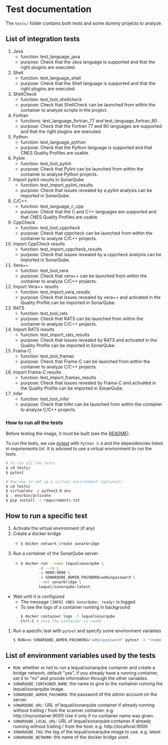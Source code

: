 # Test documentation

The `tests/` folder contains both tests and some dummy projects to analyze.

## List of integration tests

1. Java
    * function: test_language_java
    * purpose: Check that the Java language is supported and that the right plugins are executed.
1. Shell
    * function: test_language_shell
    * purpose: Check that the Shell language is supported and that the right plugins are executed.
1. ShellCheck
    * function: test_tool_shellcheck
    * purpose: Check that ShellCheck can be launched from within the container to analyze scripts in the project.
1. Fortran
    * functions: test_language_fortran_77 and test_language_fortran_90
    * purpose: Check that the Fortran 77 and 90 languages are supported and that the right plugins are executed.
1. Python
    * function: test_language_python
    * purpose: Check that the Python language is supported and that CNES Quality Profiles are usable.
1. Pylint
    * function: test_tool_pylint
    * purpose: Check that Pylint can be launched from within the container to analyze Python projects.
1. Import pylint results in SonarQube
    * function: test_import_pylint_results
    * purpose: Check that issues revealed by a pylint analysis can be imported in SonarQube.
1. C/C++
    * function: test_language_c_cpp
    * purpose: Check that the C and C++ languages are supported and that CNES Quality Profiles are usable.
1. CppCheck
    * function: test_tool_cppcheck
    * purpose: Check that cppcheck can be launched from within the container to analyze C/C++ projects.
1. Import CppCheck results
    * function: test_import_cppcheck_results
    * purpose: Check that issues revealed by a cppcheck analysis can be imported in SonarQube.
1. Vera++
    * function: test_tool_vera
    * purpose: Check that vera++ can be launched from within the container to analyze C/C++ projects.
1. Import Vera++ results
    * function: test_import_vera_results
    * purpose: Check that issues revealed by vera++ and activated in the Quality Profile can be imported in SonarQube.
1. RATS
    * function: test_tool_rats
    * purpose: Check that RATS can be launched from within the container to analyze C/C++ projects.
1. Import RATS results
    * function: test_import_rats_results
    * purpose: Check that issues revealed by RATS and activated in the Quality Profile can be imported in SonarQube.
1. Frama-C
    * function: test_tool_framac
    * purpose: Check that Frama-C can be launched from within the container to analyze C/C++ projects.
1. Import Frama-C results
    * function: test_import_framac_results
    * purpose: Check that issues revealed by Frama-C and activated in the Quality Profile can be imported in SonarQube.
1. Infer
    * function: test_tool_infer
    * purpose: Check that Infer can be launched from within the container to analyze C/C++ projects.

### How to run all the tests

Before testing the image, it must be built (see the [README](https://github.com/cnescatlab/sonar-scanner#how-to-build-the-image)).

To run the tests, we use [pytest](https://docs.pytest.org/en/stable/) with `Python 3.8` and the dependencies listed in _requirements.txt_. It is advised to use a virtual environment to run the tests.

```sh
# To run all the tests
$ cd tests/
$ pytest
```

```sh
# One way to set up a virtual environment (optional)
$ cd tests/
$ virtualenv -p python3.8 env
$ . env/bin/activate
$ pip install -r requirements.txt
```

## How to run a specific test

1. Activate the virtual environment (if any)
1. Create a docker bridge
    * ```sh
      $ docker network create sonarbridge
      ```
1. Run a container of the SonarQube server
    * ```sh
      $ docker run --name lequalsonarqube \
              -d --rm \
              -p 9000:9000 \
              -e SONARQUBE_ADMIN_PASSWORD=adminpassword \
              --net sonarbridge \
              lequal/sonarqube:latest
      ```
* Wait until it is configured
    * The message `[INFO] CNES SonarQube: ready!` is logged.
    * To see the logs of a container running in background
      ```sh
      $ docker container logs -f lequalsonarqube
      Ctrl-C # once the container is ready
      ```
1. Run a specific test with `pytest` and specify some environment variables
    ```sh
    $ RUN=no SONARQUBE_ADMIN_PASSWORD="adminpassword" pytest -k "<name of the test>"

## List of environment variables used by the tests


* `RUN`: whether or not to run a lequal/sonarqube container and create a bridge network, default "yes", if you already have a running container, set it to "no" and provide information through the other variables.
* `SONARQUBE_CONTAINER_NAME`: the name to give to the container running the lequal/sonarqube image.
* `SONARQUBE_ADMIN_PASSWORD`: the password of the admin account on the server.
* `SONARQUBE_URL`: URL of lequal/sonarqube container if already running without trailing / from the scanner container. e.g. http://mycontainer:9000 Use it only if no container name was given.
* `SONARQUBE_LOCAL_URL`: URL of lequal/sonarqube container if already running without trailing / from the host. e.g. http://localhost:9000
* `SONARQUBE_TAG`: the tag of the lequal/sonarqube image to use. e.g. latest
* `SONARQUBE_NETWORK`: the name of the docker bridge used.
